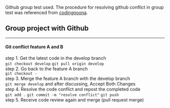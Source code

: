 Github group test used. The procedure for resolving github conflict in group test was referenced from [codingnoona](https://https://www.youtube.com/watch?v=tkkbYCajCjM&t=484s). 


## Group project with Github
--------------------------------------------------------------------------------
#### Git conflict feature A and B
step 1. Get the latest code in the develop branch<br/>
```git checkout develop``` ```git pull origin develop```<br/>
step 2. Go back to the feature A branch<br/>
```git checkout -```<br/>
step 3. Merge the feature A branch with the develop branch<br/>
```git merge develop``` and after discussing, Accept Both Changes<br/>
step 4. Resolve the code conflict and repost the completed code<br/>
```git add .``` ```git commit -m "resolve conflict"``` ```git push```<br/>
step 5. Receive code review again and merge (pull request merge)<br/>